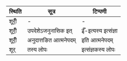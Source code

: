 | स्थिति | सूत्र | टिप्पणी |
| ----- | ------- | ------ |
| शूरीँ॒ | - | - |
| शूरीँ॒ | उपदेशेऽजनुनासिक इत् | ईँ-इत्यस्य इत्संज्ञा |
| शूरीँ॒ | अनुदात्तङित आत्मनेपदम् | इति आत्मनेपदम् |
| शूर् | तस्य लोपः | इत्संज्ञकस्य लोपः |
